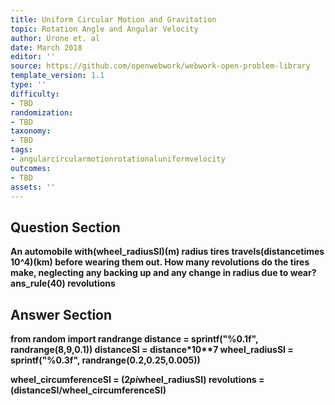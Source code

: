 ```yaml
---
title: Uniform Circular Motion and Gravitation
topic: Rotation Angle and Angular Velocity
author: Urone et. al
date: March 2018
editor: ''
source: https://github.com/openwebwork/webwork-open-problem-library
template_version: 1.1
type: ''
difficulty:
- TBD
randomization:
- TBD
taxonomy:
- TBD
tags:
- angularcircularmotionrotationaluniformvelocity
outcomes:
- TBD
assets: ''
---
```


## Question Section 

<b>
An automobile with(wheel_radiusSI)(m) radius tires travels(distancetimes 10^4)(km) before wearing them out. How many revolutions do the tires make, neglecting any backing up and any change in radius due to wear? 
ans_rule(40) revolutions



## Answer Section

from random import randrange
distance = sprintf("%0.1f", randrange(8,9,0.1))
distanceSI = distance*10**7
wheel_radiusSI = sprintf("%0.3f", randrange(0.2,0.25,0.005))

wheel_circumferenceSI = (2*pi*wheel_radiusSI)
revolutions = (distanceSI/wheel_circumferenceSI)